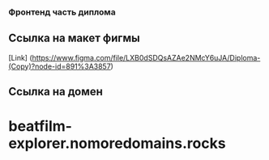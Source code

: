 ### Фронтенд часть диплома

## Ссылка на макет фигмы 
[Link] (https://www.figma.com/file/LXB0dSDQsAZAe2NMcY6uJA/Diploma-(Copy)?node-id=891%3A3857)

## Ссылка на домен
# beatfilm-explorer.nomoredomains.rocks
